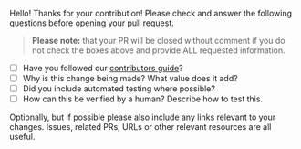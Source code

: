---
---

[contributing]: https://github.com/syntaqx/.github/blob/master/tree/.github/CONTRIBUTING.md

Hello! Thanks for your contribution! Please check and answer the following
questions before opening your pull request.

> **Please note:** that your PR will be closed without comment if you do not
> check the boxes above and provide ALL requested information.

- [ ] Have you followed our [contributors guide][contributing]?
- [ ] Why is this change being made? What value does it add?
- [ ] Did you include automated testing where possible?
- [ ] How can this be verified by a human? Describe how to test this.

Optionally, but if possible please also include any links relevant to your
changes. Issues, related PRs, URLs or other relevant resources are all useful.
